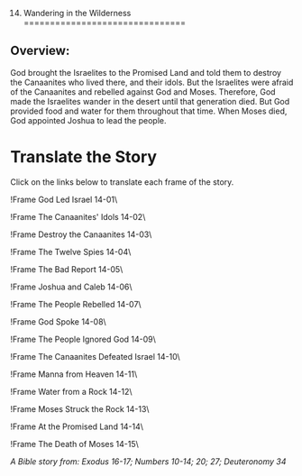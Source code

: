 14. Wandering in the Wilderness
===============================

Overview:
---------

God brought the Israelites to the Promised Land and told them to destroy
the Canaanites who lived there, and their idols. But the Israelites were
afraid of the Canaanites and rebelled against God and Moses. Therefore,
God made the Israelites wander in the desert until that generation died.
But God provided food and water for them throughout that time. When
Moses died, God appointed Joshua to lead the people.

Translate the Story
===================

Click on the links below to translate each frame of the story.

!Frame
 God Led Israel 14-01\

!Frame
 The Canaanites' Idols 14-02\

!Frame
 Destroy the Canaanites 14-03\

!Frame
 The Twelve Spies 14-04\

!Frame
 The Bad Report 14-05\

!Frame
 Joshua and Caleb 14-06\

!Frame
 The People Rebelled 14-07\

!Frame
 God Spoke 14-08\

!Frame
 The People Ignored God 14-09\

!Frame
 The Canaanites Defeated Israel 14-10\

!Frame
 Manna from Heaven 14-11\

!Frame
 Water from a Rock 14-12\

!Frame
 Moses Struck the Rock 14-13\

!Frame
 At the Promised Land 14-14\

!Frame
 The Death of Moses 14-15\

*A Bible story from: Exodus 16-17; Numbers 10-14; 20; 27; Deuteronomy 34*

